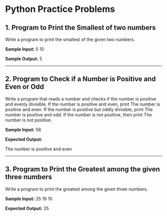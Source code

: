 # Python Practice Problems

## 1. Program to Print the Smallest of two numbers

Write a program to print the smallest of the given two numbers.

**Sample Input:**
5
10

**Sample Output:**
5

---

## 2. Program to Check if a Number is Positive and Even or Odd

Write a program that reads a number and checks if the number is positive and evenly divisible. If the number is positive and even, print The number is positive and even. If the number is positive but oddly divisible, print The number is positive and odd. If the number is not positive, then print The number is not positive.

**Sample Input:**
58

**Expected Output:**

The number is positive and even

---

## 3. Program to Print the Greatest among the given three numbers

Write a program to print the greatest among the given three numbers.

**Sample Input:**
25
19
10

**Expected Output:**
25
